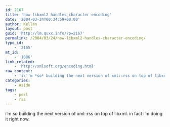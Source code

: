```yaml
---
id: 2167
title: 'how libxml2 handles character encoding'
date: '2004-03-24T00:34:59+00:00'
author: Kellan
layout: post
guid: 'http://lm.quxx.info/?p=2167'
permalink: /2004/03/24/how-libxml2-handles-character-encoding/
typo_id:
    - '2165'
mt_id:
    - '1886'
link_related:
    - 'http://xmlsoft.org/encoding.html'
raw_content:
    - 'i\''m *so* building the next version of xml::rss on top of libxml.  in fact i\''m doing it right now.'
categories:
    - Aside
tags:
    - perl
    - rss
---
```


i’m *so* building the next version of xml::rss on top of libxml. in fact i’m doing it right now.